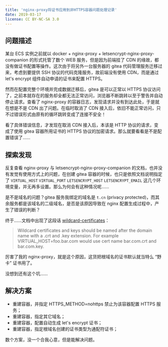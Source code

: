 ```yaml
---
title: 'nginx-proxy将证书应用到非HTTPS容器问题处理记录'
date: 2019-03-17
license: CC BY-NC-SA 3.0
---
```


## 问题描述

某台 ECS 实例之前就以 docker + nginx-proxy + letsencrypt-nginx-proxy-companion 的形式托管了数个 WEB 服务，但是因为前端挂了 CDN 的缘故，都没有做证书配置等操作。这次由于将另外一台服务器的 gitea 代码管理服务迁移过来，考虑到要提供 SSH 协议的代码克隆服务，故前端没有使用 CDN，而是通过 let's encrypt 组件自动申请的证书来配置 HTTPS。

然而在配置完整个环境并完成数据迁移后，gitea 是可以正常以 HTTPS 协议访问了，之前本就存在的服务却全都无法正常访问，浏览器不断跳转以至于警告并自动停止请求。查看了 nginx-proxy 的容器日志，发现请求并没有到达此处，于是就在想是不是 CDN 出了问题。在临时取消了 CDN 接入后，依旧不能正常访问，只不过错误形式由原有的循环跳转变成了连接不安全！

看了具体错误信息，才发现在取消 CDN 接入后，本该是 HTTP 协议的请求，变成了使用 gitea 容器所用证书的 HTTPS 协议的加密请求。那么就要看看是不是配置错误了……

## 探索发现

反复查看 nginx-proxy 与 letsencrypt-nginx-proxy-companion 的文档，也并没有发觉有使用方式上的问题，在创建 gitea 容器的时候，也只是依照文档说明指定了 `VIRTUAL_HOST`  `VIRTUAL_PORT`  `LETSENCRYPT_HOST`  `LETSENCRYPT_EMAIL` 这几个环境变量，并无再多设置。那么为何会有这种情况呢……

是不是域名的问题？gitea 服务我绑定的域名是 `t.cn` (privacy protected)，而其余服务都是该域名的二级域名，是否是该原因导致在 nginx 配置生成过程中，产生了错误的判断？

终于……文档中出现了这段话 [wildcard-certificates](https://github.com/jwilder/nginx-proxy#wildcard-certificates)：

> Wildcard certificates and keys should be named after the domain name with a .crt and .key extension. For example VIRTUAL_HOST=foo.bar.com would use cert name bar.com.crt and bar.com.key.

厉害了我的 nginx-proxy，就是这个原因，这货把根域名的证书默认就当特么 “野卡” 证书用了。

没想到还有这个坑……

## 解决方案

* 重建容器，并指定 HTTPS_METHOD=nohttps 禁止为该容器配置 HTTPS 服务；
* 重建容器，指定其它域名；
* 重建容器，配置自动生成 let's encrypt 证书；
* 重建容器，指定根域名创建的证书类型为通配符证书；

数个方案，没一个合我心意，但是能解决问题。
